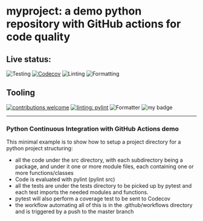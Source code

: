 # myproject: a demo python repository with GitHub actions for code quality

## Live status:

![Testing](https://github.com/rjalexa/myproject/actions/workflows/python-test.yml/badge.svg) [![Codecov](https://codecov.io/gh/rjalexa/myproject/branch/main/graph/badge.svg?token=1F2VGHFJ3S)](https://codecov.io/gh/rjalexa/myproject) ![Linting](https://github.com/rjalexa/myproject/actions/workflows/python-lint.yml/badge.svg) ![Formatting](https://github.com/rjalexa/myproject/actions/workflows/python-format.yml/badge.svg)

## Tooling

[![contributions welcome](https://img.shields.io/badge/contributions-welcome-black.svg?style=flat)](https://github.com/rjalexa/myproject/issues) [![linting: pylint](https://img.shields.io/badge/linting-pylint-black)](https://github.com/PyCQA/pylint) ![Formatter](https://img.shields.io/badge/Formatter-black-black) ![my badge](https://badgen.net/badge/Createdby/RJA/black?icon=gitlab)

---

### Python Continuous Integration with GitHub Actions demo

This minimal example is to show how to setup a project directory for a python project
structuring:

- all the code under the src directory, with each subdirectory being a package,
  and under it one or more module files, each containing one or more functions/classes
- Code is evaluated with pylint (pylint src)
- all the tests are under the tests directory to be picked up by pytest and each test imports the needed modules and functions.
- pytest will also perform a coverage test to be sent to Codecov
- the workflow automating all of this is in the .github/workflows directory and is triggered by a push to the master branch

